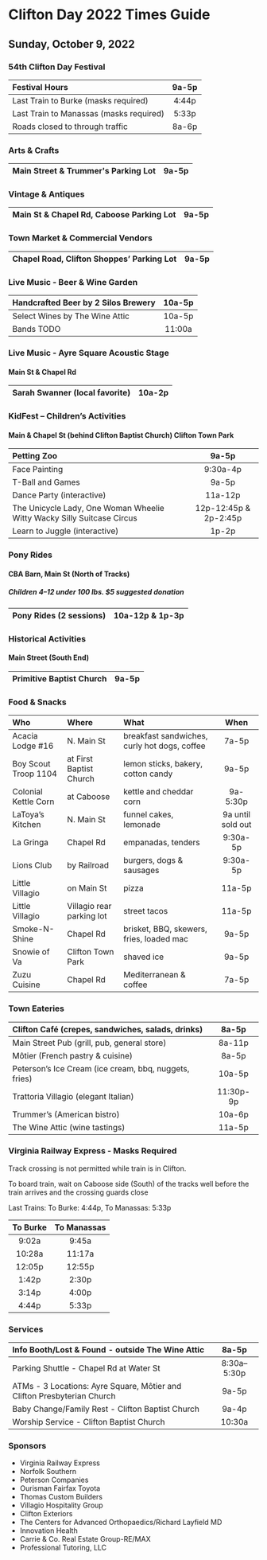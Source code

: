 # Clifton Day 2022 Times Guide
## Sunday, October 9, 2022
### 54th Clifton Day Festival

| Festival Hours | 9a-5p |
| :----------------------- | :---: |
| Last Train to Burke (masks required) | 4:44p |
| Last Train to Manassas  (masks required) | 5:33p |
| Roads closed to through traffic | 8a-6p |

### Arts & Crafts

| Main Street & Trummer's Parking Lot | 9a-5p |
| :----------------------- | :---: |

### Vintage & Antiques

| Main St & Chapel Rd, Caboose Parking Lot | 9a-5p |
| :----------------------- | :---: |

### Town Market & Commercial Vendors

| Chapel Road, Clifton Shoppes’ Parking Lot | 9a-5p |
| :----------------------- | :---: |

### Live Music - Beer & Wine Garden

| Handcrafted Beer by 2 Silos Brewery | 10a-5p |
| :----------------------- | :---: |
| Select Wines by The Wine Attic | 10a-5p |
| Bands TODO | 11:00a |

### Live Music - Ayre Square Acoustic Stage
#### Main St & Chapel Rd

| Sarah Swanner (local favorite) | 10a-2p | 
| :----------------------- | :---: |

### KidFest – Children’s Activities
#### Main & Chapel St (behind Clifton Baptist Church) Clifton Town Park

| Petting Zoo | 9a-5p |
| :----------------------- | :---: |
| Face Painting | 9:30a-4p |
| T-Ball and Games |  9a-5p |
| Dance Party (interactive) | 11a-12p |
| The Unicycle Lady, One Woman Wheelie Witty Wacky Silly Suitcase Circus | 12p-12:45p & 2p-2:45p |
| Learn to Juggle (interactive) | 1p-2p |

### Pony Rides
#### CBA Barn, Main St (North of Tracks)
##### Children 4–12 under 100 lbs. $5 suggested donation

| Pony Rides (2 sessions) | 10a-12p & 1p-3p |
| :----------------------- | :---: |

### Historical Activities
#### Main Street (South End)

| Primitive Baptist Church | 9a-5p |
| :----------------------- | :---: |

### Food & Snacks

| Who                  | Where                     | What                                         |  When             |
| :------------------- | :---------                | :------------------------------------------- | :---------------: |
| Acacia Lodge #16     | N. Main St                | breakfast sandwiches, curly hot dogs, coffee | 7a-5p             |
| Boy Scout Troop 1104 | at First Baptist Church   | lemon sticks, bakery, cotton candy           | 9a-5p             |
| Colonial Kettle Corn | at Caboose                | kettle and cheddar corn                      | 9a-5:30p          |
| LaToya’s Kitchen     | N. Main St                | funnel cakes, lemonade                       | 9a until sold out |
| La Gringa            | Chapel Rd                 | empanadas, tenders                           | 9:30a-5p          |
| Lions Club           | by Railroad               | burgers, dogs & sausages                     | 9:30a-5p          |
| Little Villagio      | on Main St                | pizza                                        | 11a-5p            |
| Little Villagio      | Villagio rear parking lot | street tacos                                 | 11a-5p            |
| Smoke-N-Shine        | Chapel Rd                 | brisket, BBQ, skewers, fries, loaded mac     | 9a-5p             |
| Snowie of Va         | Clifton Town Park         | shaved ice                                   | 9a-5p             |
| Zuzu Cuisine         | Chapel Rd                 | Mediterranean & coffee                       | 7a-5p             |

### Town Eateries

| Clifton Café (crepes, sandwiches, salads, drinks) | 8a-5p |
| :----------------------- | :---: |
| Main Street Pub (grill, pub, general store) | 8a-11p|
| Môtier (French pastry & cuisine) | 8a-5p |
| Peterson’s Ice Cream (ice cream, bbq, nuggets, fries) | 10a-5p |
| Trattoria Villagio (elegant Italian) | 11:30p-9p |
| Trummer’s (American bistro) | 10a-6p |
| The Wine Attic (wine tastings) | 11a-5p |

### Virginia Railway Express - Masks Required
 
Track crossing is not permitted while train is in Clifton. 

To board train, wait on Caboose side (South) of the tracks well before the train arrives and the crossing guards close

Last Trains: To Burke: 4:44p, To Manassas: 5:33p

| To Burke | To Manassas |
| :------: | :---------: |
|  9:02a   |  9:45a |
| 10:28a   | 11:17a |
| 12:05p   | 12:55p |
|  1:42p   |  2:30p |
|  3:14p   |  4:00p |
|  4:44p   |  5:33p |

### Services

| Info Booth/Lost & Found - outside The Wine Attic | 8a-5p |
| :----------------------- | :---: |
| Parking Shuttle - Chapel Rd at Water St | 8:30a–5:30p |
| ATMs - 3 Locations: Ayre Square, Môtier and Clifton Presbyterian Church | 9a-5p |
| Baby Change/Family Rest - Clifton Baptist Church | 9a-4p |
| Worship Service - Clifton Baptist Church | 10:30a |

### Sponsors

 - Virginia Railway Express
 - Norfolk Southern
 - Peterson Companies
 - Ourisman Fairfax Toyota
 - Thomas Custom Builders
 - Villagio Hospitality Group
 - Clifton Exteriors
 - The Centers for Advanced Orthopaedics/Richard Layfield MD
 - Innovation Health
 - Carrie & Co. Real Estate Group-RE/MAX
 - Professional Tutoring, LLC
